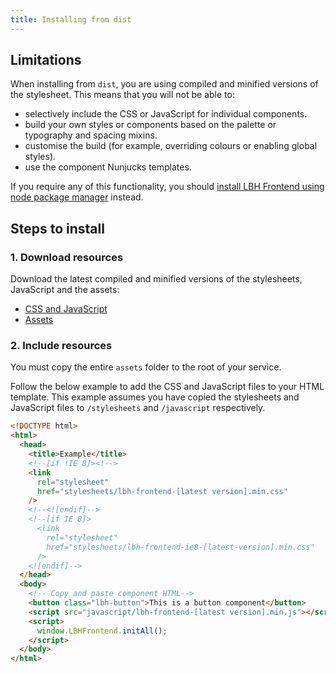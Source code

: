 ```yaml
---
title: Installing from dist
---
```


## Limitations

When installing from `dist`, you are using compiled and minified versions of the
stylesheet. This means that you will not be able to:

- selectively include the CSS or JavaScript for individual components.
- build your own styles or components based on the palette or typography and
  spacing mixins.
- customise the build (for example, overriding colours or enabling global
  styles).
- use the component Nunjucks templates.

If you require any of this functionality, you should [install LBH Frontend
using node package manager](installing-with-npm.md) instead.

## Steps to install

### 1. Download resources

Download the latest compiled and minified versions of the stylesheets,
JavaScript and the assets:

- [CSS and JavaScript](https://github.com/LBHackney-IT/lbh-frontend/tree/master/dist)
- [Assets](https://github.com/LBHackney-IT/lbh-frontend/tree/master/dist/assets)

### 2. Include resources

You must copy the entire `assets` folder to the root of your service.

Follow the below example to add the CSS and JavaScript files to your HTML template. This example assumes you have copied the stylesheets and JavaScript files to `/stylesheets` and `/javascript` respectively.

```html
<!DOCTYPE html>
<html>
  <head>
    <title>Example</title>
    <!--[if !IE 8]><!-->
    <link
      rel="stylesheet"
      href="stylesheets/lbh-frontend-[latest version].min.css"
    />
    <!--<![endif]-->
    <!--[if IE 8]>
      <link
        rel="stylesheet"
        href="stylesheets/lbh-frontend-ie8-[latest-version].min.css"
      />
    <![endif]-->
  </head>
  <body>
    <!-- Copy and paste component HTML-->
    <button class="lbh-button">This is a button component</button>
    <script src="javascript/lbh-frontend-[latest version].min.js"></script>
    <script>
      window.LBHFrontend.initAll();
    </script>
  </body>
</html>
```
